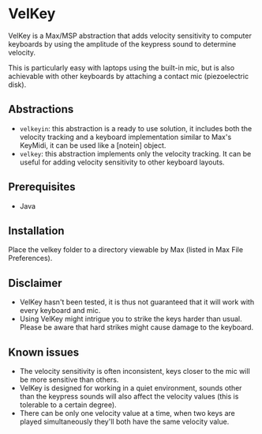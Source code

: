 # VelKey

VelKey is a Max/MSP abstraction that adds velocity sensitivity to computer keyboards by using the amplitude of the keypress sound to determine velocity.

This is particularly easy with laptops using the built-in mic, but is also achievable with other keyboards by attaching a contact mic (piezoelectric disk).

## Abstractions

- `velkeyin`: this abstraction is a ready to use solution, it includes both the velocity tracking and a keyboard implementation similar to Max's KeyMidi, it can be used like a [notein] object.
- `velkey`: this abstraction implements only the velocity tracking. It can be useful for adding velocity sensitivity to other keyboard layouts.

## Prerequisites

- Java

## Installation

Place the velkey folder to a directory viewable by Max (listed in Max File Preferences).

## Disclaimer

- VelKey hasn't been tested, it is thus not guaranteed that it will work with every keyboard and mic.
- Using VelKey might intrigue you to strike the keys harder than usual. Please be aware that hard strikes might cause damage to the keyboard.

## Known issues

- The velocity sensitivity is often inconsistent, keys closer to the mic will be more sensitive than others.
- VelKey is designed for working in a quiet environment, sounds other than the keypress sounds will also affect the velocity values (this is tolerable to a certain degree).
- There can be only one velocity value at a time, when two keys are played simultaneously they'll both have the same velocity value.

